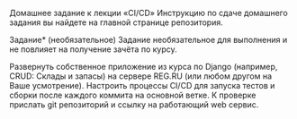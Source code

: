Домашнее задание к лекции «CI/CD»
Инструкцию по сдаче домашнего задания вы найдете на главной странице репозитория.

Задание* (необязательное)
Задание необязательное для выполнения и не повлияет на получение зачёта по курсу.

Развернуть собственное приложение из курса по Django (например, CRUD: Склады и запасы) на сервере REG.RU (или любом другом на Ваше усмотрение).
Настроить процессы CI/CD для запуска тестов и сборки после каждого коммита на основной ветке.
К проверке прислать git репозиторий и ссылку на работающий web сервис.
